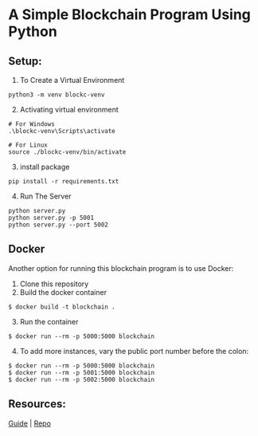 
# A Simple Blockchain Program Using Python 


## Setup:

1. To Create a Virtual Environment
```
python3 -m venv blockc-venv
```

2. Activating virtual environment
```
# For Windows
.\blockc-venv\Scripts\activate

# For Linux
source ./blockc-venv/bin/activate
```
3. install package
```
pip install -r requirements.txt
```

4. Run The Server
```
python server.py 
python server.py -p 5001
python server.py --port 5002
```

## Docker

Another option for running this blockchain program is to use Docker:

1. Clone this repository
2. Build the docker container
```
$ docker build -t blockchain .
```

3. Run the container
```
$ docker run --rm -p 5000:5000 blockchain
```

4. To add more instances, vary the public port number before the colon:
```
$ docker run --rm -p 5000:5000 blockchain
$ docker run --rm -p 5001:5000 blockchain
$ docker run --rm -p 5002:5000 blockchain
```


## Resources:
[Guide](https://hackernoon.com/learn-blockchains-by-building-one-117428612f46)
| 
[Repo](https://github.com/dvf/blockchain/tree/master)
